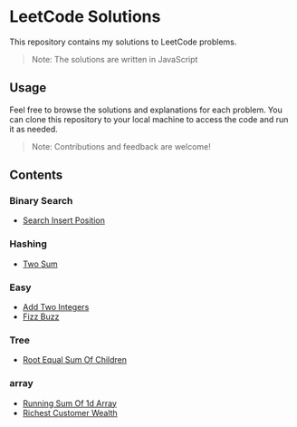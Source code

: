 # LeetCode Solutions

This repository contains my solutions to LeetCode problems.

> Note: The solutions are written in JavaScript

## Usage

Feel free to browse the solutions and explanations for each problem. You can clone this repository to your local machine to access the code and run it as needed.

> Note: Contributions and feedback are welcome!

## Contents

### Binary Search

- [Search Insert Position](./binary-search/search-insert-position.js)

### Hashing

- [Two Sum](./hashing/two-sum.js)

### Easy

- [Add Two Integers](./easy/add-two-integers.js)
- [Fizz Buzz](./easy/fizz-buzz.js)

### Tree

- [Root Equal Sum Of Children](./tree/root-equal-sum-of-children.js)

### array

- [Running Sum Of 1d Array](./array/running-sum-of-1d-array.js)
- [Richest Customer Wealth](./array/richest-customer-wealth.js)
